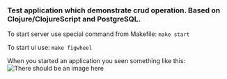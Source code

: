 ### Test application which demonstrate crud operation. Based on Clojure/ClojureScript and PostgreSQL.


To start server use special command from Makefile:
```make start```

To start ui use:
```make figwheel```

When you started an application you seen something like this:
![There should be an image here](/ui/resources/public/MainPage.png)
